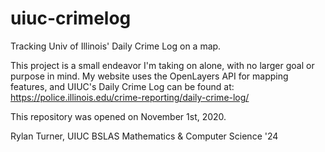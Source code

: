# uiuc-crimelog
Tracking Univ of Illinois' Daily Crime Log on a map.

This project is a small endeavor I'm taking on alone, with no larger goal or purpose in mind.
My website uses the OpenLayers API for mapping features, and UIUC's Daily Crime Log can be found at: https://police.illinois.edu/crime-reporting/daily-crime-log/

This repository was opened on November 1st, 2020.

Rylan Turner, UIUC BSLAS Mathematics & Computer Science '24
